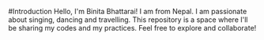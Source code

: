 #Introduction
Hello, I'm Binita Bhattarai! I am from Nepal. I am passionate about singing, dancing and travelling. This repository is a space where I'll be sharing my codes and my practices.
Feel free to explore and collaborate!

